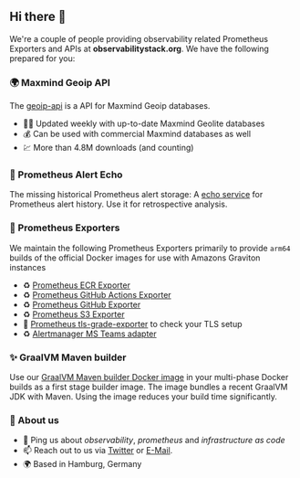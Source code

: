 ## Hi there 👋

We're a couple of people providing observability related Prometheus Exporters and APIs
at **observabilitystack.org**. We have the following prepared for you:

### 🌍 Maxmind Geoip API

The [geoip-api](https://github.com/observabilitystack/geoip-api) is a API for
Maxmind Geoip databases.

- 🏃‍♀️ Updated weekly with up-to-date Maxmind Geolite databases
- 💰 Can be used with commercial Maxmind databases as well
- 💹 More than 4.8M downloads (and counting)

### 📣 Prometheus Alert Echo

The missing historical Prometheus alert storage:
A [echo service](https://github.com/observabilitystack/prometheus-alertecho) for
Prometheus alert history. Use it for retrospective analysis.

### 🤖 Prometheus Exporters

We maintain the following Prometheus Exporters primarily to provide
`arm64` builds of the official Docker images for use with Amazons
Graviton instances

- ♻️ [Prometheus ECR Exporter](https://github.com/observabilitystack/prometheus-ecr-exporter)
- ♻️ [Prometheus GitHub Actions Exporter](https://github.com/observabilitystack/github-actions-exporter)
- ♻️ [Prometheus GitHub Exporter](https://github.com/observabilitystack/github_exporter)
- ♻️ [Prometheus S3 Exporter](https://github.com/observabilitystack/s3_exporter)
- 🔐 [Prometheus tls-grade-exporter](https://github.com/observabilitystack/tls-grade-exporter) to check your TLS setup
- ♻️ [Alertmanager MS Teams adapter](https://github.com/observabilitystack/prometheus-msteams)

### ✨ GraalVM Maven builder

Use our [GraalVM Maven builder Docker image](https://github.com/observabilitystack/graalvm-maven-builder)
in your multi-phase Docker builds as a first stage builder image. The image bundles a recent GraalVM
JDK with Maven. Using the image reduces your build time significantly.

### 🍿 About us

- 💬 Ping us about *observability*, *prometheus* and *infrastructure as code*
- 📫 Reach out to us via [Twitter](https://twitter.com/tboeghk) or [E-Mail](torsten@ping7.io).
- 🌍 Based in Hamburg, Germany
